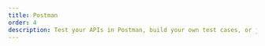 ```yaml
---
title: Postman
order: 4
description: Test your APIs in Postman, build your own test cases, or just use our pre-build.
---
```

